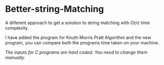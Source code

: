 # Better-string-Matching
A diiferent approach to get a solution to string matching with O(n) time complexity.

I have added the program for Knuth Morris Pratt Algorithm and the new program, you can compare both the programs time taken on your machine.

_The inputs for C programs are hard coded. You need to change them manually._
